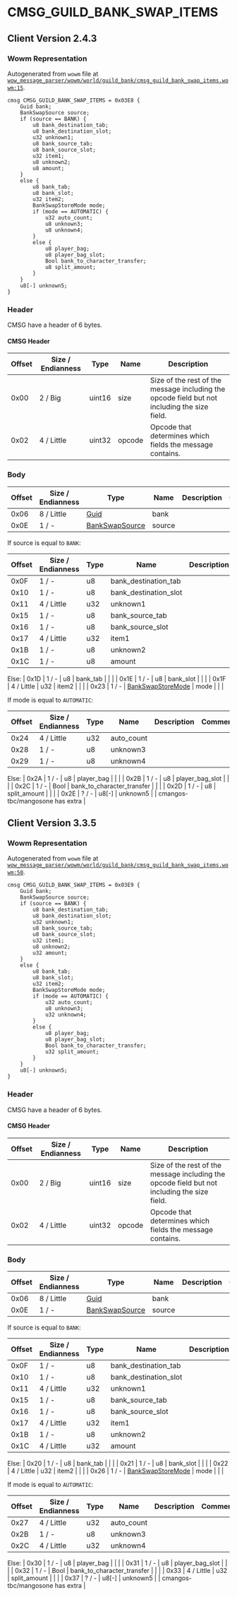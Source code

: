 # CMSG_GUILD_BANK_SWAP_ITEMS

## Client Version 2.4.3

### Wowm Representation

Autogenerated from `wowm` file at [`wow_message_parser/wowm/world/guild_bank/cmsg_guild_bank_swap_items.wowm:15`](https://github.com/gtker/wow_messages/tree/main/wow_message_parser/wowm/world/guild_bank/cmsg_guild_bank_swap_items.wowm#L15).
```rust,ignore
cmsg CMSG_GUILD_BANK_SWAP_ITEMS = 0x03E8 {
    Guid bank;
    BankSwapSource source;
    if (source == BANK) {
        u8 bank_destination_tab;
        u8 bank_destination_slot;
        u32 unknown1;
        u8 bank_source_tab;
        u8 bank_source_slot;
        u32 item1;
        u8 unknown2;
        u8 amount;
    }
    else {
        u8 bank_tab;
        u8 bank_slot;
        u32 item2;
        BankSwapStoreMode mode;
        if (mode == AUTOMATIC) {
            u32 auto_count;
            u8 unknown3;
            u8 unknown4;
        }
        else {
            u8 player_bag;
            u8 player_bag_slot;
            Bool bank_to_character_transfer;
            u8 split_amount;
        }
    }
    u8[-] unknown5;
}
```
### Header

CMSG have a header of 6 bytes.

#### CMSG Header

| Offset | Size / Endianness | Type   | Name   | Description |
| ------ | ----------------- | ------ | ------ | ----------- |
| 0x00   | 2 / Big           | uint16 | size   | Size of the rest of the message including the opcode field but not including the size field.|
| 0x02   | 4 / Little        | uint32 | opcode | Opcode that determines which fields the message contains.|

### Body

| Offset | Size / Endianness | Type | Name | Description | Comment |
| ------ | ----------------- | ---- | ---- | ----------- | ------- |
| 0x06 | 8 / Little | [Guid](../types/packed-guid.md) | bank |  |  |
| 0x0E | 1 / - | [BankSwapSource](bankswapsource.md) | source |  |  |

If source is equal to `BANK`:

| Offset | Size / Endianness | Type | Name | Description | Comment |
| ------ | ----------------- | ---- | ---- | ----------- | ------- |
| 0x0F | 1 / - | u8 | bank_destination_tab |  |  |
| 0x10 | 1 / - | u8 | bank_destination_slot |  |  |
| 0x11 | 4 / Little | u32 | unknown1 |  |  |
| 0x15 | 1 / - | u8 | bank_source_tab |  |  |
| 0x16 | 1 / - | u8 | bank_source_slot |  |  |
| 0x17 | 4 / Little | u32 | item1 |  |  |
| 0x1B | 1 / - | u8 | unknown2 |  |  |
| 0x1C | 1 / - | u8 | amount |  |  |

Else: 
| 0x1D | 1 / - | u8 | bank_tab |  |  |
| 0x1E | 1 / - | u8 | bank_slot |  |  |
| 0x1F | 4 / Little | u32 | item2 |  |  |
| 0x23 | 1 / - | [BankSwapStoreMode](bankswapstoremode.md) | mode |  |  |

If mode is equal to `AUTOMATIC`:

| Offset | Size / Endianness | Type | Name | Description | Comment |
| ------ | ----------------- | ---- | ---- | ----------- | ------- |
| 0x24 | 4 / Little | u32 | auto_count |  |  |
| 0x28 | 1 / - | u8 | unknown3 |  |  |
| 0x29 | 1 / - | u8 | unknown4 |  |  |

Else: 
| 0x2A | 1 / - | u8 | player_bag |  |  |
| 0x2B | 1 / - | u8 | player_bag_slot |  |  |
| 0x2C | 1 / - | Bool | bank_to_character_transfer |  |  |
| 0x2D | 1 / - | u8 | split_amount |  |  |
| 0x2E | ? / - | u8[-] | unknown5 |  | cmangos-tbc/mangosone has extra |

## Client Version 3.3.5

### Wowm Representation

Autogenerated from `wowm` file at [`wow_message_parser/wowm/world/guild_bank/cmsg_guild_bank_swap_items.wowm:50`](https://github.com/gtker/wow_messages/tree/main/wow_message_parser/wowm/world/guild_bank/cmsg_guild_bank_swap_items.wowm#L50).
```rust,ignore
cmsg CMSG_GUILD_BANK_SWAP_ITEMS = 0x03E9 {
    Guid bank;
    BankSwapSource source;
    if (source == BANK) {
        u8 bank_destination_tab;
        u8 bank_destination_slot;
        u32 unknown1;
        u8 bank_source_tab;
        u8 bank_source_slot;
        u32 item1;
        u8 unknown2;
        u32 amount;
    }
    else {
        u8 bank_tab;
        u8 bank_slot;
        u32 item2;
        BankSwapStoreMode mode;
        if (mode == AUTOMATIC) {
            u32 auto_count;
            u8 unknown3;
            u32 unknown4;
        }
        else {
            u8 player_bag;
            u8 player_bag_slot;
            Bool bank_to_character_transfer;
            u32 split_amount;
        }
    }
    u8[-] unknown5;
}
```
### Header

CMSG have a header of 6 bytes.

#### CMSG Header

| Offset | Size / Endianness | Type   | Name   | Description |
| ------ | ----------------- | ------ | ------ | ----------- |
| 0x00   | 2 / Big           | uint16 | size   | Size of the rest of the message including the opcode field but not including the size field.|
| 0x02   | 4 / Little        | uint32 | opcode | Opcode that determines which fields the message contains.|

### Body

| Offset | Size / Endianness | Type | Name | Description | Comment |
| ------ | ----------------- | ---- | ---- | ----------- | ------- |
| 0x06 | 8 / Little | [Guid](../types/packed-guid.md) | bank |  |  |
| 0x0E | 1 / - | [BankSwapSource](bankswapsource.md) | source |  |  |

If source is equal to `BANK`:

| Offset | Size / Endianness | Type | Name | Description | Comment |
| ------ | ----------------- | ---- | ---- | ----------- | ------- |
| 0x0F | 1 / - | u8 | bank_destination_tab |  |  |
| 0x10 | 1 / - | u8 | bank_destination_slot |  |  |
| 0x11 | 4 / Little | u32 | unknown1 |  |  |
| 0x15 | 1 / - | u8 | bank_source_tab |  |  |
| 0x16 | 1 / - | u8 | bank_source_slot |  |  |
| 0x17 | 4 / Little | u32 | item1 |  |  |
| 0x1B | 1 / - | u8 | unknown2 |  |  |
| 0x1C | 4 / Little | u32 | amount |  |  |

Else: 
| 0x20 | 1 / - | u8 | bank_tab |  |  |
| 0x21 | 1 / - | u8 | bank_slot |  |  |
| 0x22 | 4 / Little | u32 | item2 |  |  |
| 0x26 | 1 / - | [BankSwapStoreMode](bankswapstoremode.md) | mode |  |  |

If mode is equal to `AUTOMATIC`:

| Offset | Size / Endianness | Type | Name | Description | Comment |
| ------ | ----------------- | ---- | ---- | ----------- | ------- |
| 0x27 | 4 / Little | u32 | auto_count |  |  |
| 0x2B | 1 / - | u8 | unknown3 |  |  |
| 0x2C | 4 / Little | u32 | unknown4 |  |  |

Else: 
| 0x30 | 1 / - | u8 | player_bag |  |  |
| 0x31 | 1 / - | u8 | player_bag_slot |  |  |
| 0x32 | 1 / - | Bool | bank_to_character_transfer |  |  |
| 0x33 | 4 / Little | u32 | split_amount |  |  |
| 0x37 | ? / - | u8[-] | unknown5 |  | cmangos-tbc/mangosone has extra |

